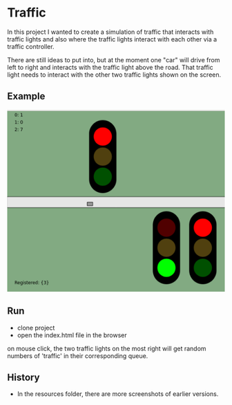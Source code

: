 # Traffic

In this project I wanted to create a simulation of traffic that interacts with traffic lights and also where the traffic lights interact with each other via a traffic controller. 

There are still ideas to put into, but at the moment one "car" will drive from left to right and interacts with the traffic light above the road. That traffic light needs to interact with the other two traffic lights shown on the screen. 

## Example
![alt text](./resources/example1.png)

## Run
 - clone project
 - open the index.html file in the browser
 
 on mouse click, the two traffic lights on the most right will get random numbers of 'traffic' in their corresponding queue.
 
## History
 - In the resources folder, there are more screenshots of earlier versions.


